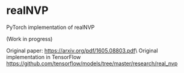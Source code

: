 # realNVP
PyTorch implementation of realNVP

(Work in progress)

Original paper: <https://arxiv.org/pdf/1605.08803.pdf>\\
Original implementation in TensorFlow <https://github.com/tensorflow/models/tree/master/research/real_nvp> 
